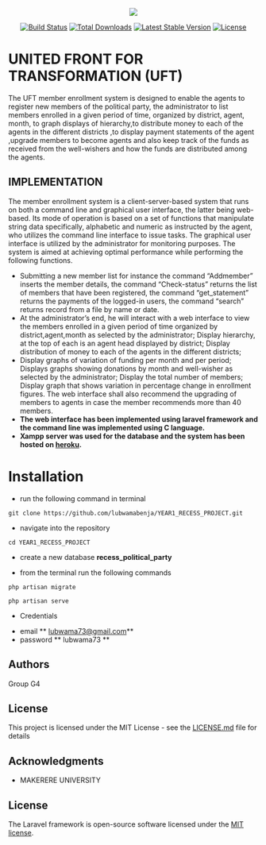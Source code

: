 <p align="center"><img src="https://laravel.com/assets/img/components/logo-laravel.svg"></p>

<p align="center">
<a href="https://travis-ci.org/laravel/framework"><img src="https://travis-ci.org/laravel/framework.svg" alt="Build Status"></a>
<a href="https://packagist.org/packages/laravel/framework"><img src="https://poser.pugx.org/laravel/framework/d/total.svg" alt="Total Downloads"></a>
<a href="https://packagist.org/packages/laravel/framework"><img src="https://poser.pugx.org/laravel/framework/v/stable.svg" alt="Latest Stable Version"></a>
<a href="https://packagist.org/packages/laravel/framework"><img src="https://poser.pugx.org/laravel/framework/license.svg" alt="License"></a>
</p>

# UNITED FRONT FOR TRANSFORMATION (UFT)

The UFT member enrollment system is  designed to enable the agents to register new members of the political party, the administrator to list members enrolled in a given period of time, organized by district, agent, month, to graph displays of hierarchy,to distribute money to each of the agents in the different districts ,to display payment statements of the agent ,upgrade members to become agents and also keep track of the funds as received from the well-wishers and how the funds are distributed among the agents.


## IMPLEMENTATION
 The member enrollment system is a client-server-based system that runs on both a command line and graphical user interface, the latter being web-based. Its mode of operation is based on a set of functions that manipulate string data specifically, alphabetic and numeric as instructed by the agent, who utilizes the command line interface to issue tasks. The graphical user interface is utilized by the administrator for monitoring purposes. The system is aimed at achieving optimal performance while performing the following functions. 
 - Submitting a new member list for instance the command “Addmember” inserts the member details, the command “Check-status” returns the list of members that have been registered, the command “get_statement” returns the payments of the logged-in users, the command “search” returns record from a file by name or date. 
 - At the administrator’s end, he will interact with a web interface to view the members enrolled in a given period of time organized by district,agent,month as selected by the administrator; Display hierarchy, at the top of each is an agent head displayed by district; Display distribution of money to each of the agents in the different districts;
 - Display graphs of variation of funding per month and per period; Displays graphs showing donations by month and well-wisher as selected by the administrator; Display the total number of members; Display graph that shows variation in percentage change in enrollment figures.
The web interface shall also recommend the upgrading of members to agents in case the member recommends more than 40 members.
- **The web interface has been implemented using laravel framework and the command line was implemented using C language.**
- **Xampp server was used for the database and the system has been hosted on [heroku](https://laravelrecessproject.herokuapp.com/).**

# Installation
* run the following command in terminal
```
git clone https://github.com/lubwamabenja/YEAR1_RECESS_PROJECT.git

```
* navigate into the repository
```
cd YEAR1_RECESS_PROJECT
```
* create a new database **recess_political_party**

* from the terminal run the following commands
```
php artisan migrate

php artisan serve
```
* Credentials

- email  ** lubwama73@gmail.com**
- password ** lubwama73 **


## Authors

Group G4

## License

This project is licensed under the MIT License - see the [LICENSE.md](LICENSE.md) file for details

## Acknowledgments

* MAKERERE UNIVERSITY


## License

The Laravel framework is open-source software licensed under the [MIT license](https://opensource.org/licenses/MIT).

